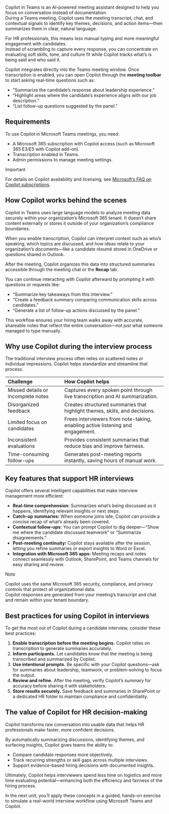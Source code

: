 Copilot in Teams is an AI-powered meeting assistant designed to help you focus on conversation instead of documentation.  
During a Teams meeting, Copilot uses the meeting transcript, chat, and contextual signals to identify key themes, decisions, and action items—then summarizes them in clear, natural language.  

For HR professionals, this means less manual typing and more meaningful engagement with candidates.  
Instead of scrambling to capture every response, you can concentrate on evaluating soft skills, tone, and culture fit while Copilot tracks what’s is being said and who said it.

Copilot integrates directly into the Teams meeting window. Once transcription is enabled, you can open Copilot through the **meeting toolbar** to start asking real-time questions such as:

- “Summarize the candidate’s response about leadership experience.”  
- “Highlight areas where the candidate’s experience aligns with our job description.”  
- “List follow-up questions suggested by the panel.”
 
## Requirements
To use Copilot in Microsoft Teams meetings, you need:

- A Microsoft 365 subscription with Copilot access (such as Microsoft 365 E3/E5 with Copilot add-on).
- Transcription enabled in Teams.
- Admin permissions to manage meeting settings.

> [!IMPORTANT]
> For details on Copilot availability and licensing, see [Microsoft’s FAQ on Copilot subscriptions](https://support.microsoft.com/en-us/office/frequently-asked-questions-about-copilot-in-microsoft-365-subscriptions-bda0d6e8-346d-41ce-ab1e-f6af6229c462).

## How Copilot works behind the scenes  

Copilot in Teams uses large language models to analyze meeting data securely within your organization’s Microsoft 365 tenant. It doesn’t share content externally or stores it outside of your organization’s compliance boundaries.  

When you enable transcription, Copilot can interpret context such as who’s speaking, which topics are discussed, and how ideas relate to your organization’s documents—like a candidate résumé stored in OneDrive or questions shared in Outlook.  

After the meeting, Copilot organizes this data into structured summaries accessible through the meeting chat or the **Recap** tab. 
 
You can continue interacting with Copilot afterward by prompting it with questions or requests like:

- “Summarize key takeaways from this interview.”  
- “Create a feedback summary comparing communication skills across candidates.”  
- “Generate a list of follow-up actions discussed by the panel.”

This workflow ensures your hiring team walks away with accurate, shareable notes that reflect the entire conversation—not just what someone managed to type manually.

## Why use Copilot during the interview process  

The traditional interview process often relies on scattered notes or individual impressions. Copilot helps standardize and streamline that process.  

| Challenge | How Copilot helps |
|:---|:---|
| Missed details or incomplete notes | Captures every spoken point through live transcription and AI summarization. |
| Disorganized feedback | Creates structured summaries that highlight themes, skills, and decisions. |
| Limited focus on candidates | Frees interviewers from note-taking, enabling active listening and engagement. |
| Inconsistent evaluations | Provides consistent summaries that reduce bias and improve fairness. |
| Time-consuming follow-ups | Generates post-meeting reports instantly, saving hours of manual work. |

## Key features that support HR interviews  

Copilot offers several intelligent capabilities that make interview management more efficient:

- **Real-time comprehension:** Summarizes what’s being discussed as it happens, identifying relevant insights or next steps.  
- **Catch-up summaries:** When someone joins late, Copilot can provide a concise recap of what’s already been covered.  
- **Contextual follow-ups:** You can prompt Copilot to dig deeper—“Show me where the candidate discussed teamwork” or “Summarize disagreements.”  
- **Post-meeting continuity:** Copilot stays available after the session, letting you refine summaries or export insights to Word or Excel.  
- **Integration with Microsoft 365 apps:** Meeting recaps and notes connect seamlessly with Outlook, SharePoint, and Teams channels for easy sharing and review.

> [!NOTE]  
> Copilot uses the same Microsoft 365 security, compliance, and privacy controls that protect all organizational data.  
> Copilot responses are generated from your meeting’s transcript and chat and remain within your tenant boundary.

## Best practices for using Copilot in interviews  

To get the most out of Copilot during a candidate interview, consider these best practices:

1. **Enable transcription before the meeting begins.** Copilot relies on transcription to generate summaries accurately.  
2. **Inform participants.** Let candidates know that the meeting is being transcribed and summarized by Copilot.  
3. **Use intentional prompts.** Be specific with your Copilot questions—ask for summaries about leadership, teamwork, or problem-solving to focus the output.  
4. **Review and refine.** After the meeting, verify Copilot’s summary for accuracy before sharing it with stakeholders.  
5. **Store results securely.** Save feedback and summaries in SharePoint or a dedicated HR folder to maintain compliance and confidentiality.

## The value of Copilot for HR decision-making  

Copilot transforms raw conversation into usable data that helps HR professionals make faster, more confident decisions.  

By automatically summarizing discussions, identifying themes, and surfacing insights, Copilot gives teams the ability to:

- Compare candidate responses more objectively.  
- Track recurring strengths or skill gaps across multiple interviews.  
- Support evidence-based hiring decisions with documented insights.  

Ultimately, Copilot helps interviewers spend less time on logistics and more time evaluating potential—enhancing both the efficiency and fairness of the hiring process.

In the next unit, you’ll apply these concepts in a guided, hands-on exercise to simulate a real-world interview workflow using Microsoft Teams and Copilot.
